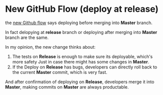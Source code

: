 # New GitHub Flow (deploy at release)

the [new Github flow](https://guides.github.com/introduction/flow/) says deploying before merging into **Master** branch.

In fact delopying at **release** branch or deploying after merging into **Master** branch are the same. 

In my opinion, the new change thinks about:
1. The tests on **Release** is enough to make sure its deployable, which's more safety Just in case there might has some changes in **Master**.
2. If the Deploy on **Release** has bugs, developers can directly roll back to the current **Master** commit, which is very fast.

And after confirmation of deploying on **Release**, developers merge it into **Master**, making commits on **Master** are always productable.
